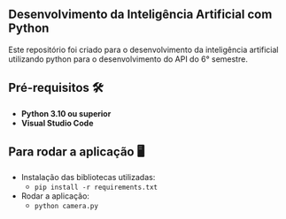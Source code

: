 ## Desenvolvimento da Inteligência Artificial com Python 

Este repositório foi criado para o desenvolvimento da inteligência artificial utilizando python para o desenvolvimento do API do 6° semestre.

## Pré-requisitos 🛠️
- **Python 3.10 ou superior**
- **Visual Studio Code**

## Para rodar a aplicação 🖥️
- Instalação das bibliotecas utilizadas:
  - `pip install -r requirements.txt`
- Rodar a aplicação:
  - `python camera.py` 
